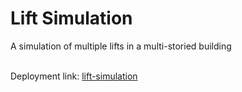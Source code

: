 # Lift Simulation

A simulation of multiple lifts in a multi-storied building
</br>
</br>

Deployment link: [lift-simulation](https://lift-simulation-ember.netlify.app)
